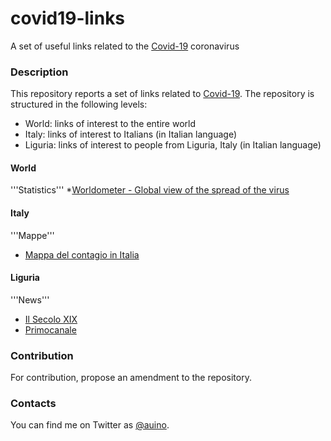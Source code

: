 # covid19-links
A set of useful links related to the [Covid-19](https://en.wikipedia.org/wiki/Coronavirus_disease_2019) coronavirus

### Description ###

This repository reports a set of links related to [Covid-19](https://en.wikipedia.org/wiki/Coronavirus_disease_2019).
The repository is structured in the following levels:
* World: links of interest to the entire world
* Italy: links of interest to Italians (in Italian language)
* Liguria: links of interest to people from Liguria, Italy (in Italian language)

#### World ####

'''Statistics'''
*[Worldometer - Global view of the spread of the virus](https://www.worldometers.info/coronavirus/)

#### Italy ####

'''Mappe'''
* [Mappa del contagio in Italia](https://lab.gedidigital.it/gedi-visual/2020/coronavirus-in-italia/)

#### Liguria ####

'''News'''
* [Il Secolo XIX](https://www.ilsecoloxix.it)
* [Primocanale](https://www.primocanale.it)

### Contribution ###

For contribution, propose an amendment to the repository.

### Contacts ###

You can find me on Twitter as [@auino](https://twitter.com/auino).
